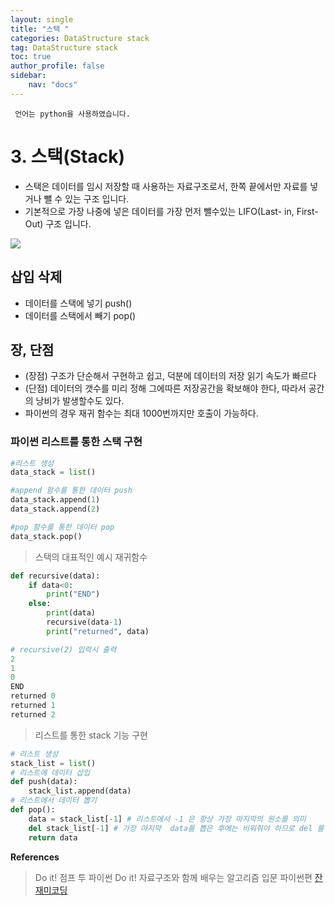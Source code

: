 ```yaml
---
layout: single
title: "스택 "
categories: DataStructure stack
tag: DataStructure stack
toc: true
author_profile: false
sidebar: 
    nav: "docs"
---
```

` 언어는 python을 사용하였습니다.`

# 3. 스택(Stack)

- 스택은 데이터를 임시 저장할 때 사용하는 자료구조로서, 한쪽 끝에서만 자료를 넣거나 뺄 수 있는 구조 입니다. 
- 기본적으로 가장 나중에 넣은 데이터를 가장 먼저 뺄수있는 LIFO(Last- in, First-Out) 구조 입니다.

<p align ="cnenter"><img src ="https://www.fun-coding.org/00_Images/stack.png"></p>

##  삽입 삭제
- 데이터를 스택에 넣기 push()
- 데이터를 스택에서 빼기 pop()

## 장, 단점
- (장점) 구조가 단순해서 구현하고 쉽고, 덕분에 데이터의 저장 읽기 속도가 빠르다
- (단점) 데이터의 갯수를 미리 정해 그에따른 저장공간을 확보해야 한다, 따라서 공간의 낭비가 발생할수도 있다.
- 파이썬의 경우 재귀 함수는 최대 1000번까지만 호출이 가능하다.


### 파이썬 리스트를 통한 스택 구현
```python
#리스트 생성
data_stack = list() 

#append 함수를 통한 데이터 push
data_stack.append(1)
data_stack.append(2)

#pop 함수를 통한 데이터 pop
data_stack.pop()
```
> 스택의 대표적인 예시 재귀함수
```python
def recursive(data):
    if data<0:
        print("END")
    else:
        print(data)
        recursive(data-1)
        print("returned", data)

# recursive(2) 입력시 출력
2
1
0
END
returned 0
returned 1
returned 2
```
> 리스트를 통한 stack 기능 구현
```python
# 리스트 생성
stack_list = list() 
# 리스트에 데이터 삽입
def push(data):
    stack_list.append(data)
# 리스트에서 데이터 뽑기
def pop():
    data = stack_list[-1] # 리스트에서 -1 은 항상 가장 마지막의 원소를 의미 
    del stack_list[-1] # 가장 마지막  data를 뽑은 후에는 비워줘야 하므로 del 를 통해 가장 마지막 원소 삭제
    return data
```    

**References**
> Do it! 점프 투 파이썬
> Do it! 자료구조와 함께 배우는 알고리즘 입문 파이썬편
> [잔재미코딩](https://www.fun-coding.org/Chapter06-stack-live.html)